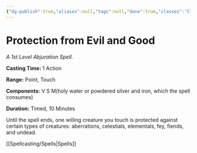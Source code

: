 ```yaml
---
{"dg-publish":true,"aliases":null,"tags":null,"done":true,"classes":"Cleric, Paladin, Warlock, Wizard,","spellLevel":1,"school":"Abjuration","source":"PHB","permalink":"/spells/protection-from-evil-and-good/","dgHomeLink":false,"dgPassFrontmatter":true}
---
```


# Protection from Evil and Good
*A 1st Level Abjuration Spell.*

**Casting Time:** 1 Action

**Range:** Point, Touch

**Components:** V S M(holy water or powdered silver and iron, which the spell consumes)

**Duration:** Timed, 10 Minutes

Until the spell ends, one willing creature you touch is protected against certain types of creatures: aberrations, celestials, elementals, fey, fiends, and undead.

[[Spellcasting/Spells|Spells]]